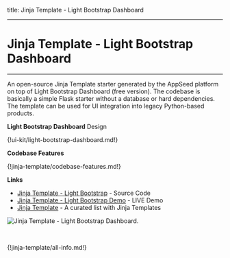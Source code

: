title: Jinja Template - Light Bootstrap Dashboard

---

# Jinja Template - Light Bootstrap Dashboard
---

An open-source Jinja Template starter generated by the AppSeed platform on top of Light Bootstrap Dashboard (free version). The codebase is basically a simple Flask starter without a database or hard dependencies. The template can be used for UI integration into legacy Python-based products. 

**Light Bootstrap Dashboard** Design

{!ui-kit/light-bootstrap-dashboard.md!}

**Codebase Features**

{!jinja-template/codebase-features.md!}

**Links**

- [Jinja Template - Light Bootstrap](https://github.com/app-generator/jinja-template-light-bootstrap) - Source Code
- [Jinja Template - Light Bootstrap Demo](https://jinja-template-light-bootstrap.appseed.us/) - LIVE Demo
- [Jinja Template](https://github.com/app-generator/jinja-template) - A curated list with Jinja Templates

![Jinja Template - Light Bootstrap Dashboard.](https://raw.githubusercontent.com/app-generator/jinja-template-light-bootstrap/master/media/jinja-template-light-bootstrap-screen.png)

<br />

{!jinja-template/all-info.md!}
